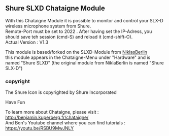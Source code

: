 ## Shure SLXD Chataigne Module
With this Chataigne Module it is possible to monitor and control your SLX-D wireless microphone system from Shure.   
Remote-Port must be set to 2022 . After having set the IP-Adress, you should save teh session (cmd-S) and reload it (cmd-shift-O).    
Actual Version : V1.3  

This module is based/forked on the SLXD-Module from [NiklasBerlin](https://github.com/niklasberlin/Shure-SLXD-Chataigne-module)   
this module appears in the Chataigne-Menu under "Hardware" and is named "Shure SLXD" (the original module from NiklaBerlin is named "Shure SLX-D")

### copyright
The Shure Icon is copyrighted by Shure Incorporated    

Have Fun

To learn more about Chataigne, please visit : http://benjamin.kuperberg.fr/chataigne/    
And Ben's Youtube channel where you can find tutorials : https://youtu.be/RSBU9MwJNLY

